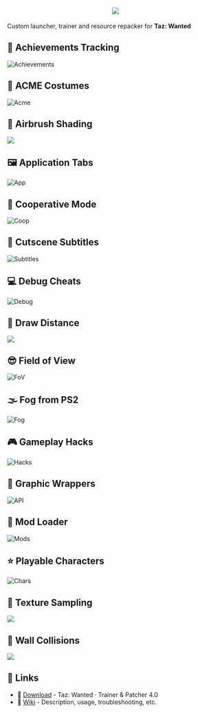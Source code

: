 <h1 align="center">
<img align="center" src="./Screenshots/Logo.png"><br>
</h1>

Custom launcher, trainer and resource repacker for **Taz: Wanted**

## 🥪 Achievements Tracking
![Achievements](./Screenshots/Achievements.png)

## 🧢 ACME Costumes
![Acme](./Screenshots/Acme.png)

## 🔦 Airbrush Shading
<img src="Screenshots/Shading.webp" onerror="this.onerror=null;this.src='Screenshots/Shading.gif';">

## 🖼 Application Tabs
![App](./Screenshots/App.png)

## 🎀 Cooperative Mode
![Coop](./Screenshots/Coop.png)

## 💬 Cutscene Subtitles
![Subtitles](./Screenshots/Subtitles.png)

## 💻 Debug Cheats
![Debug](./Screenshots/Debug.png)

## 👀 Draw Distance
<img src="Screenshots/Distance.webp" onerror="this.onerror=null;this.src='Screenshots/Distance.gif';">

## 😎 Field of View
![FoV](./Screenshots/FoV.png)

## 🌫️ Fog from PS2
![Fog](./Screenshots/Fog.png)

## 🎮 Gameplay Hacks
![Hacks](./Screenshots/Hacks.png)

## 🍫 Graphic Wrappers
![API](./Screenshots/API.png)

## 🎁 Mod Loader
![Mods](./Screenshots/Mods.png)

## ⭐ Playable Characters
![Chars](./Screenshots/Chars.png)

## 👾 Texture Sampling
<img src="Screenshots/Sampling.webp" onerror="this.onerror=null;this.src='Screenshots/Sampling.gif';">

## 👻 Wall Collisions
<img src="Screenshots/Walls.webp" onerror="this.onerror=null;this.src='Screenshots/Walls.gif';">

## 🔖 Links
- 💾 [Download](https://github.com/MuxaJlbl4/Taz_Wanted_trainer_and_patcher/releases/download/v4.0/Taz.Wanted.Trainer.Patcher.exe) - Taz: Wanted · Trainer & Patcher 4.0
- 📜 [Wiki](https://github.com/MuxaJlbl4/Taz_Wanted_trainer_and_patcher/wiki) - Description, usage, troubleshooting, etc.
